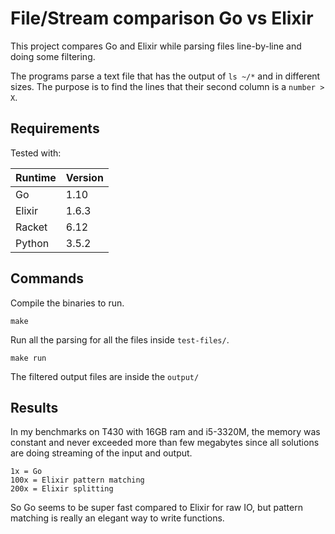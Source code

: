 # File/Stream comparison Go vs Elixir

This project compares Go and Elixir while parsing files line-by-line and doing some filtering.

The programs parse a text file that has the output of `ls ~/*` and in different sizes. The purpose is to find the lines that their second column is a `number > X`.

## Requirements

Tested with:

|Runtime|Version|
|---|---|
|Go|1.10|
|Elixir|1.6.3|
|Racket|6.12|
|Python|3.5.2|

## Commands

Compile the binaries to run.

```
make
```

Run all the parsing for all the files inside `test-files/`.

```
make run
```

The filtered output files are inside the `output/`

## Results

In my benchmarks on T430 with 16GB ram and i5-3320M, the memory was constant and never exceeded more than few megabytes since all solutions are doing streaming of the input and output.

```
1x = Go
100x = Elixir pattern matching
200x = Elixir splitting
```

So Go seems to be super fast compared to Elixir for raw IO, but pattern matching is really an elegant way to write functions.

